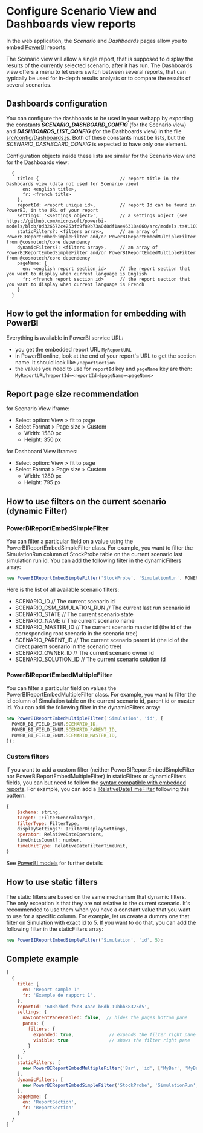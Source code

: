 # Configure Scenario View and Dashboards view reports

In the web application, the _Scenario_ and _Dashboards_ pages allow you to embed [PowerBI](https://powerbi.microsoft.com/fr-fr/getting-started-with-power-bi/) reports.

The Scenario view will allow a single report, that is supposed to display the results of the currently selected
scenario, after it has run. The Dashboards view offers a menu to let users switch between several reports, that can
typically be used for in-depth results analysis or to compare the results of several scenarios.

## Dashboards configuration

You can configure the dashboards to be used in your webapp by exporting the constants **_SCENARIO_DASHBOARD_CONFIG_**
(for the Scenario view) and **_DASHBOARDS_LIST_CONFIG_** (for the Dashboards view) in the file
[src/config/Dashboards.js](../src/config/Dashboards.js). Both of these constants must be lists, but the
_SCENARIO_DASHBOARD_CONFIG_ is expected to have only one element.

Configuration objects inside these lists are similar for the Scenario view and for the Dashboards view:

```
  {
    title: {                              // report title in the Dashboards view (data not used for Scenario view)
      en: <english title>,
      fr: <french title>
    },
    reportId: <report unique id>,         // report Id can be found in PowerBI, in the URL of your report
    settings: '<settings object>',        // a settings object (see https://github.com/microsoft/powerbi-models/blob/0d326572c4253fd9f89b73a0d8df1ae46318a860/src/models.ts#L1070)
    staticFilters?: <filters array>,      // an array of PowerBIReportEmbedSimpleFilter and/or PowerBIReportEmbedMultipleFilter from @cosmotech/core dependency
    dynamicFilters?: <filters array>,     // an array of PowerBIReportEmbedSimpleFilter and/or PowerBIReportEmbedMultipleFilter from @cosmotech/core dependency
    pageName: {
      en: <english report section id>     // the report section that you want to display when current language is English
      fr: <french report section id>      // the report section that you want to display when current language is French
    }
  }
```

## How to get the information for embedding with PowerBI

Everything is available in PowerBI service URL:

- you get the embedded report URL `MyReportURL`
- in PowerBI online, look at the end of your report's URL to get the section name. It should look like `/ReportSection`
- the values you need to use for `reportId` key and `pageName` key are then:\
  `MyReportURL?reportId=<reportId>&pageName=<pageName>`

## Report page size recommendation
for Scenario View iframe:
- Select option: View > fit to page
- Select Format > Page size > Custom
  - Width: 1580 px
  - Height: 350 px

for Dashboard View iframes:
- Select option: View > fit to page
- Select Format > Page size > Custom
  - Width: 1280 px
  - Height: 795 px

## How to use filters on the current scenario (dynamic Filter)

### PowerBIReportEmbedSimpleFilter

You can filter a particular field on a value using the PowerBIReportEmbedSimpleFilter class.
For example, you want to filter the SimulationRun column of StockProbe table on the current scenario last simulation run id.
You can add the following filter in the dynamicFilters array:

```javascript
new PowerBIReportEmbedSimpleFilter('StockProbe', 'SimulationRun', POWER_BI_FIELD_ENUM.SCENARIO_CSM_SIMULATION_RUN);
```

Here is the list of all available scenario filters:

- SCENARIO_ID // The current scenario id
- SCENARIO_CSM_SIMULATION_RUN // The current last run scenario id
- SCENARIO_STATE // The current scenario state
- SCENARIO_NAME // The current scenario name
- SCENARIO_MASTER_ID // The current scenario master id (the id of the corresponding root scenario in the scenario tree)
- SCENARIO_PARENT_ID // The current scenario parent id (the id of the direct parent scenario in the scenario tree)
- SCENARIO_OWNER_ID // The current scenario owner id
- SCENARIO_SOLUTION_ID // The current scenario solution id

### PowerBIReportEmbedMultipleFilter

You can filter a particular field on values the PowerBIReportEmbedMultipleFilter class.
For example, you want to filter the id column of Simulation table on the current scenario id, parent id or master id.
You can add the following filter in the dynamicFilters array:

```javascript
new PowerBIReportEmbedMultipleFilter('Simulation', 'id', [
  POWER_BI_FIELD_ENUM.SCENARIO_ID,
  POWER_BI_FIELD_ENUM.SCENARIO_PARENT_ID,
  POWER_BI_FIELD_ENUM.SCENARIO_MASTER_ID,
]);
```

### Custom filters

If you want to add a custom filter (neither PowerBIReportEmbedSimpleFilter nor PowerBIReportEmbedMultipleFilter) in staticFilters or dynamicFilters fields, you can but need to follow the [syntax compatible with embedded reports](https://github.com/microsoft/powerbi-models/blob/0d326572c4253fd9f89b73a0d8df1ae46318a860/src/models.ts#L338).
For example, you can add a [IRelativeDateTimeFilter](https://github.com/microsoft/powerbi-models/blob/0d326572c4253fd9f89b73a0d8df1ae46318a860/src/models.ts#L373) following this pattern:

```javascript
{
    $schema: string,
    target: IFilterGeneralTarget,
    filterType: FilterType,
    displaySettings?: IFilterDisplaySettings,
    operator: RelativeDateOperators,
    timeUnitsCount?: number,
    timeUnitType: RelativeDateFilterTimeUnit,
}
```

See [PowerBI models](https://github.com/microsoft/powerbi-models) for further details

## How to use static filters

The static filters are based on the same mechanism that dynamic filters.
The only exception is that they are not relative to the current scenario.
It's recommended to use them when you have a constant value that you want to use for a specific column.
For example, let us create a dummy one that filter on Simulation with exact id to 5. If you want to do that, you can add the following filter in the staticFilters array:

```javascript
new PowerBIReportEmbedSimpleFilter('Simulation', 'id', 5);
```

## Complete example

```js
[
  {
    title: {
      en: 'Report sample 1'
      fr: 'Exemple de rapport 1',
    },
    reportId: '608b7bef-f5e3-4aae-b8db-19bbb38325d5',
    settings: {
      navContentPaneEnabled: false,  // hides the pages bottom pane
      panes: {
        filters: {
          expanded: true,             // expands the filter right pane
          visible: true               // shows the filter right pane
        }
      }
    },
    staticFilters: [
      new PowerBIReportEmbedMultipleFilter('Bar', 'id', ['MyBar', 'MyBar2'])
    ],
    dynamicFilters: [
      new PowerBIReportEmbedSimpleFilter('StockProbe', 'SimulationRun', POWER_BI_FIELD_ENUM.SCENARIO_CSM_SIMULATION_RUN)
    ],
    pageName: {
      en: 'ReportSection',
      fr: 'ReportSection'
    }
  }
]
```
